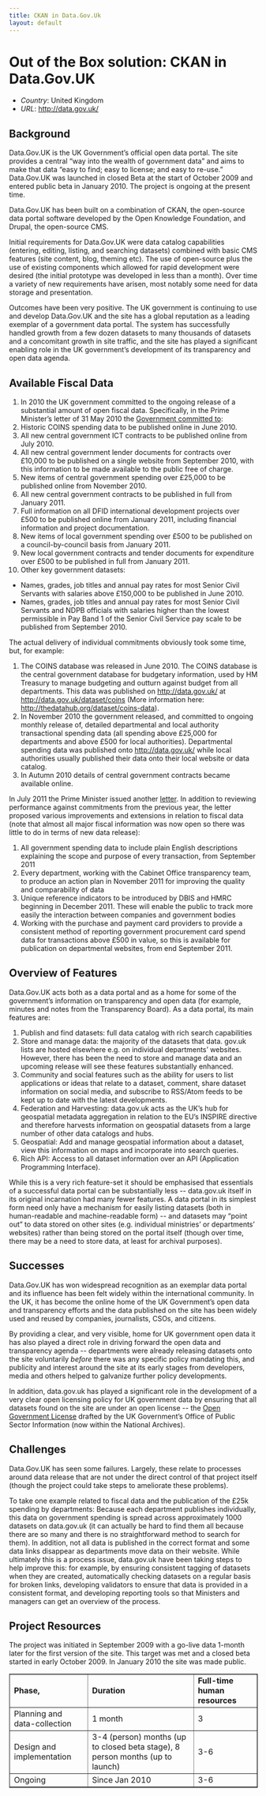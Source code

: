 ```yaml
---
title: CKAN in Data.Gov.Uk
layout: default
---
```


# Out of the Box solution: CKAN in Data.Gov.UK

* *Country*: United Kingdom
* *URL*: <http://data.gov.uk/>


## Background
Data.Gov.UK is the UK Government’s official open data portal. The site provides a central “way into the wealth of government data” and aims to make that data “easy to find; easy to license; and easy to re-use.” Data.Gov.UK was launched in closed Beta at the start of October 2009 and entered public beta in January 2010. The project is ongoing at the present time.

Data.Gov.UK has been built on a combination of CKAN, the open-source data portal software developed by the Open Knowledge Foundation, and Drupal, the open-source CMS.

Initial requirements for Data.Gov.UK were data catalog capabilities (entering, editing, listing, and searching datasets) combined with basic CMS features (site content, blog, theming etc). The use of open-source plus the use of existing components which allowed for rapid development were desired (the initial prototype was developed in less than a month). Over time a variety of new requirements have arisen, most notably some need for data storage and presentation.

Outcomes have been very positive. The UK government is continuing to use and develop Data.Gov.UK and the site has a global reputation as a leading exemplar of a government data portal. The system has successfully handled growth from a few dozen datasets to many thousands of datasets and a concomitant growth in site traffic, and the site has played a significant enabling role in the UK government’s development of its transparency and open data agenda.

## Available Fiscal Data
1. In 2010 the UK government committed to the ongoing release of a substantial amount of open fiscal data. Specifically, in the Prime Minister’s letter of 31 May 2010 the [Government committed to](http://www.number10.gov.uk/news/letter-to-government-departments-on-opening-up-data/):
2. Historic COINS spending data to be published online in June 2010.
3. All new central government ICT contracts to be published online from July 2010.
4. All new central government lender documents for contracts over £10,000 to be published on a single website from September 2010, with this information to be made available to the public free of charge.
5. New items of central government spending over £25,000 to be published online from November 2010.
6. All new central government contracts to be published in full from January 2011.
7. Full information on all DFID international development projects over £500 to be published online from January 2011, including financial information and project documentation.
8. New items of local government spending over £500 to be published on a council-by-council basis from January 2011.
9. New local government contracts and tender documents for expenditure over £500 to be published in full from January 2011.
10. Other key government datasets:
* Names, grades, job titles and annual pay rates for most Senior Civil Servants with salaries above £150,000 to be published in June 2010.
* Names, grades, job titles and annual pay rates for most Senior Civil Servants and NDPB officials with salaries higher than the lowest permissible in Pay Band 1 of the Senior Civil Service pay scale to be published from September 2010.


The actual delivery of individual commitments obviously took some time, but, for example:


1. The COINS database was released in June 2010. The COINS database is the central government database for budgetary information, used by HM Treasury to manage budgeting and outturn against budget from all departments. This data was published on http://data.gov.uk/ at http://data.gov.uk/dataset/coins (More information here: http://thedatahub.org/dataset/coins-data).
2. In November 2010 the government released, and committed to ongoing monthly release of, detailed departmental and local authority transactional spending data (all spending above £25,000 for departments and above £500 for local authorities). Departmental spending data was published onto http://data.gov.uk/ while local authorities usually published their data onto their local website or data catalog.
3. In Autumn 2010 details of central government contracts became available online.


In July 2011 the Prime Minister issued another [letter](http://www.number10.gov.uk/news/letter-to-cabinet-ministers-on-transparency-and-open-data/ ). In addition to reviewing performance against commitments from the previous year, the letter proposed various improvements and extensions in relation to fiscal data (note that almost all major fiscal information was now open so there was little to do in terms of new data release):

1. All government spending data to include plain English descriptions explaining the scope and purpose of every transaction, from September 2011
2. Every department, working with the Cabinet Office transparency team, to produce an action plan in November 2011 for improving the quality and comparability of data
3. Unique reference indicators to be introduced by DBIS and HMRC beginning in December 2011. These will enable the public to track more easily the interaction between companies and government bodies
4. Working with the purchase and payment card providers to provide a consistent method of reporting government procurement card spend data for transactions above £500 in value, so this is available for publication on departmental websites, from end September 2011.


## Overview of Features
Data.Gov.UK acts both as a data portal and as a home for some of the government’s information on transparency and open data (for example, minutes and notes from the Transparency Board). As a data portal, its main features are:

1. Publish and find datasets: full data catalog with rich search capabilities
2. Store and manage data: the majority of the datasets that data. gov.uk lists are hosted elsewhere e.g. on individual departments’ websites. However, there has been the need to store and manage data and an upcoming release will see these features substantially enhanced.
3. Community and social features such as the ability for users to list applications or ideas that relate to a dataset, comment, share dataset information on social media, and subscribe to RSS/Atom feeds to be kept up to date with the latest developments.
4. Federation and Harvesting: data.gov.uk acts as the UK’s hub for geospatial metadata aggregation in relation to the EU’s INSPIRE directive and therefore harvests information on geospatial datasets from a large number of other data catalogs and hubs.
5. Geospatial: Add and manage geospatial information about a dataset, view this information on maps and incorporate into search queries.
6. Rich API: Access to all dataset information over an API (Application Programming Interface).

While this is a very rich feature-set it should be emphasised that essentials of a successful data portal can be substantially less -- data.gov.uk itself in its original incarnation had many fewer features. A data portal in its simplest form need only have a mechanism for easily listing datasets (both in human-readable and machine-readable form) -- and datasets may “point out” to data stored on other sites (e.g. individual ministries’ or departments’ websites) rather than being stored on the portal itself (though over time, there may be a need to store data, at least for archival purposes).

## Successes
Data.Gov.UK has won widespread recognition as an exemplar data portal and its influence has been felt widely within the international community. In the UK, it has become the online home of the UK Government’s open data and transparency efforts and the data published on the site has been widely used and reused by companies, journalists, CSOs, and citizens.

By providing a clear, and very visible, home for UK government open data it has also played a direct role in driving forward the open data and transparency agenda -- departments were already releasing datasets onto the site voluntarily *before* there was any specific policy mandating this, and publicity and interest around the site at its early stages from developers, media and others helped to galvanize further policy developments.

In addition, data.gov.uk has played a significant role in the development of a very clear open licensing policy for UK government data by ensuring that all datasets found on the site are under an open license -- the [Open Government License](http://www.nationalarchives.gov.uk/doc/open-government-licence/open-government-licence.htm) drafted by the UK Government’s Office of Public Sector Information (now within the National Archives).


## Challenges
Data.Gov.UK has seen some failures. Largely, these relate to processes around data release that are not under the direct control of that project itself (though the project could take steps to ameliorate these problems).


To take one example related to fiscal data and the publication of the £25k spending by departments: Because each department publishes individually, this data on government spending is spread across approximately 1000 datasets on data.gov.uk (it can actually be hard to find them all because there are so many and there is no straightforward method to search for them). In addition, not all data is published in the correct format and some data links disappear as departments move data on their website. While ultimately this is a process issue, data.gov.uk have been taking steps to help improve this: for example, by ensuring consistent tagging of datasets when they are created, automatically checking datasets on a regular basis for broken links, developing validators to ensure that data is provided in a consistent format, and developing reporting tools so that Ministers and managers can get an overview of the process.


## Project Resources
The project was initiated in September 2009 with a go-live data 1-month later for the first version of the site. This target was met and a closed beta started in early October 2009. In January 2010 the site was made public.

<table border="1"; padding= "1em";>
    <tr>
        <td><strong>Phase,</strong></td>
        <td><strong>Duration</strong></td>
        <td><strong>Full-time human resources</strong></td>
    </tr>
    <tr>
        <td>Planning and data-collection</td>
        <td>1 month</td>
        <td>3</td>
    </tr>
    <tr>
        <td>Design and implementation</td>
        <td>3-4 (person) months (up to closed beta stage), 8 person months (up to launch)</td>
        <td>3-6</td>
    </tr>
    <tr>
        <td>Ongoing</td>
        <td>Since Jan 2010</td>
        <td>3-6</td>
</table>
